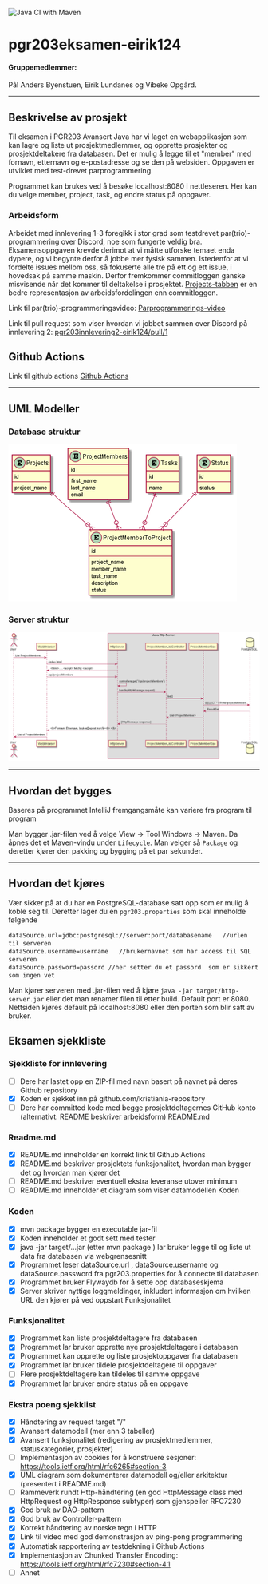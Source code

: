 ![Java CI with Maven](https://github.com/kristiania/pgr203eksamen-eirik124/workflows/Java%20CI%20with%20Maven/badge.svg)
# pgr203eksamen-eirik124

#### Gruppemedlemmer:
Pål Anders Byenstuen, Eirik Lundanes og Vibeke Opgård.

-----------------------------------------------------------

## Beskrivelse av prosjekt

Til eksamen i PGR203 Avansert Java har vi laget en webapplikasjon som kan lagre og liste ut prosjektmedlemmer, og opprette prosjekter og prosjektdeltakere fra databasen. Det er mulig å legge til et "member" med fornavn, etternavn og e-postadresse og se den på websiden. Oppgaven er utviklet med test-drevet parprogrammering.

Programmet kan brukes ved å besøke localhost:8080 i nettleseren. Her kan du velge member, project, task, og endre status på oppgaver.

### Arbeidsform
Arbeidet med innlevering 1-3 foregikk i stor grad som testdrevet par(trio)-programmering over Discord, noe som fungerte veldig bra. Eksamensoppgaven krevde derimot at vi måtte utforske temaet enda dypere, og vi begynte derfor å jobbe mer fysisk sammen. Istedenfor at vi fordelte issues mellom oss, så fokuserte alle tre på ett og ett issue, i hovedsak på samme maskin. Derfor fremkommer commitloggen ganske misvisende når det kommer til deltakelse i prosjektet. [Projects-tabben](https://github.com/kristiania/pgr203eksamen-eirik124/projects/1) er en bedre representasjon av arbeidsfordelingen enn commitloggen.

Link til par(trio)-programmeringsvideo:
[Parprogrammerings-video](https://youtu.be/t6ZQ8bYZdlo)

Link til pull request som viser hvordan vi jobbet sammen over Discord på innlevering 2:
[pgr203innlevering2-eirik124/pull/1](https://github.com/kristiania/pgr203innlevering2-eirik124/pull/1)


## Github Actions
Link til github actions
[Github Actions](https://github.com/kristiania/pgr203eksamen-eirik124/actions)

-----------------------------
## UML Modeller

### Database struktur

![](docs/database_structure.png)

### Server struktur

![](docs/server_structure.png)

-----------------------------
## Hvordan det bygges
Baseres på programmet IntelliJ fremgangsmåte kan variere fra program til program

Man bygger .jar-filen ved å velge View -> Tool Windows -> Maven. Da åpnes det et Maven-vindu under ```Lifecycle```. Man velger så ```Package``` og deretter kjører den pakking og bygging på et par sekunder.

-----------------------------
## Hvordan det kjøres

Vær sikker på at du har en PostgreSQL-database satt opp som er mulig å koble seg til. Deretter lager du en ```pgr203.properties``` som skal inneholde følgende
```
dataSource.url=jdbc:postgresql://server:port/databasename   //urlen til serveren
dataSource.username=username   //brukernavnet som har access til SQL serveren
dataSource.password=passord //her setter du et passord  som er sikkert som ingen vet
```

Man kjører serveren med .jar-filen ved å kjøre ```java -jar target/http-server.jar``` eller det man renamer filen til etter build. 
Default port er 8080. Nettsiden kjøres default på localhost:8080 eller den porten som blir satt av bruker.

## Eksamen sjekkliste

### Sjekkliste for innlevering
- [ ] Dere har lastet opp en ZIP-fil med navn basert på navnet på deres Github repository
- [X] Koden er sjekket inn på github.com/kristiania-repository
- [ ] Dere har committed kode med begge prosjektdeltagernes GitHub konto (alternativt: README beskriver arbeidsform)
README.md

### Readme.md

- [X] README.md inneholder en korrekt link til Github Actions
- [X] README.md beskriver prosjektets funksjonalitet, hvordan man bygger det og hvordan man kjører det
- [ ] README.md beskriver eventuell ekstra leveranse utover minimum
- [ ] README.md inneholder et diagram som viser datamodellen
Koden

### Koden

- [X] mvn package bygger en executable jar-fil
- [X] Koden inneholder et godt sett med tester
- [X] java -jar target/...jar (etter mvn package ) lar bruker legge til og liste ut data fra databasen via webgrensesnitt
- [X] Programmet leser dataSource.url , dataSource.username og dataSource.password fra pgr203.properties for å connecte til databasen
- [X] Programmet bruker Flywaydb for å sette opp databaseskjema
- [X] Server skriver nyttige loggmeldinger, inkludert informasjon om hvilken URL den kjører på ved oppstart
Funksjonalitet

### Funksjonalitet

- [X] Programmet kan liste prosjektdeltagere fra databasen
- [X] Programmet lar bruker opprette nye prosjektdeltagere i databasen
- [X] Programmet kan opprette og liste prosjektoppgaver fra databasen
- [X] Programmet lar bruker tildele prosjektdeltagere til oppgaver
- [ ] Flere prosjektdeltagere kan tildeles til samme oppgave
- [X] Programmet lar bruker endre status på en oppgave

### Ekstra poeng sjekklist
- [X] Håndtering av request target "/"
- [X] Avansert datamodell (mer enn 3 tabeller)
- [X] Avansert funksjonalitet (redigering av prosjektmedlemmer, statuskategorier, prosjekter)
- [ ] Implementasjon av cookies for å konstruere sesjoner: https://tools.ietf.org/html/rfc6265#section-3
- [X] UML diagram som dokumenterer datamodell og/eller arkitektur (presentert i README.md)
- [ ] Rammeverk rundt Http-håndtering (en god HttpMessage class med HttpRequest og HttpResponse subtyper) som gjenspeiler RFC7230
- [X] God bruk av DAO-pattern
- [X] God bruk av Controller-pattern
- [X] Korrekt håndtering av norske tegn i HTTP
- [X] Link til video med god demonstrasjon av ping-pong programmering
- [X] Automatisk rapportering av testdekning i Github Actions
- [X] Implementasjon av Chunked Transfer Encoding: https://tools.ietf.org/html/rfc7230#section-4.1
- [ ] Annet
